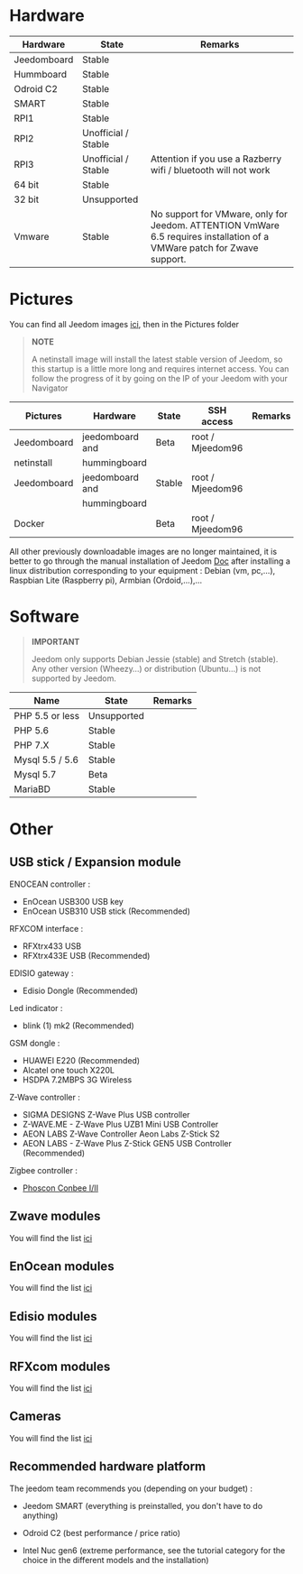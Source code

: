 Hardware
========

Hardware | State | Remarks
--- | --- | ---
Jeedomboard             | Stable                  |
Hummboard            | Stable                  |
Odroid C2               | Stable                  |                          
SMART                   | Stable                  |                          
RPI1                    | Stable                  |                          
RPI2                    | Unofficial / Stable     |                          
RPI3                    | Unofficial / Stable     | Attention if you use a Razberry wifi / bluetooth will not work
64 bit                 | Stable                  |                          
32 bit                 | Unsupported            |                          
Vmware                  | Stable                  | No support for VMware, only for Jeedom. ATTENTION VmWare 6.5 requires installation of a VMWare patch for Zwave support.         

Pictures
======

You can find all Jeedom images
[ici](https://images.jeedom.com/),
then in the Pictures folder

> **NOTE**
>
> A netinstall image will install the
> latest stable version of Jeedom, so this startup is a little more
> long and requires internet access. You can follow
> the progress of it by going on the IP of your Jeedom with your
> Navigator

| Pictures         | Hardware       | State           | SSH access      | Remarks      |
|----------------|----------------|----------------|----------------|----------------|
| Jeedomboard    | jeedomboard and | Beta           | root / Mjeedom96 |                |
| netinstall     | hummingboard   |                |                |                |
| Jeedomboard    | jeedomboard and | Stable         | root / Mjeedom96 |                |
|                | hummingboard   |                |                |                |
| Docker         |                | Beta           | root / Mjeedom96 |                |


All other previously downloadable images are no longer
maintained, it is better to go through the manual installation of Jeedom
[Doc](https://github.com/jeedom/documentation/blob/master/installation/en_US/other.asciidoc)
after installing a linux distribution corresponding to your
equipment : Debian (vm, pc,…), Raspbian Lite (Raspberry pi), Armbian
(Ordoid,…),…

Software
========

> **IMPORTANT**
>
> Jeedom only supports Debian Jessie (stable) and Stretch (stable).
> Any other version (Wheezy…) or distribution (Ubuntu…) is not
> supported by Jeedom.


| Name                     | State                    | Remarks                |
|-------------------------|-------------------------|--------------------------|
| PHP 5.5 or less        | Unsupported            |                          |
| PHP 5.6                 | Stable                  |                          |
| PHP 7.X                 | Stable                  |                          |
| Mysql 5.5 / 5.6           | Stable                  |                          |
| Mysql 5.7               | Beta                    |                          |
| MariaBD                 | Stable                  |                          |

Other
=====

USB stick / Expansion module
---------------------------

ENOCEAN controller :

-   EnOcean USB300 USB key
-   EnOcean USB310 USB stick (Recommended)

RFXCOM interface :

-   RFXtrx433 USB
-   RFXtrx433E USB (Recommended)

EDISIO gateway :

-   Edisio Dongle (Recommended)

Led indicator :

-   blink (1) mk2 (Recommended)

GSM dongle :

-   HUAWEI E220 (Recommended)
-   Alcatel one touch X220L
-   HSDPA 7.2MBPS 3G Wireless

Z-Wave controller :

-   SIGMA DESIGNS Z-Wave Plus USB controller
-   Z-WAVE.ME - Z-Wave Plus UZB1 Mini USB Controller
-   AEON LABS Z-Wave Controller Aeon Labs Z-Stick S2
-   AEON LABS - Z-Wave Plus Z-Stick GEN5 USB Controller (Recommended)


Zigbee controller :

- [Phoscon Conbee I/II](http://bit.ly/2n4VyWc)

Zwave modules
-------------

You will find the list
[ici](https://jeedom.github.io/documentation/zwave/en_US/equipement.compatible)

EnOcean modules
---------------

You will find the list
[ici](https://jeedom.github.io/documentation/enocean/en_US/equipement.compatible)

Edisio modules
--------------

You will find the list
[ici](https://jeedom.github.io/documentation/edisio/en_US/equipement.compatible)

RFXcom modules
--------------

You will find the list
[ici](https://jeedom.github.io/documentation/rfxcom/en_US/equipement.compatible)

Cameras
-------

You will find the list
[ici](https://jeedom.github.io/documentation/camera/en_US/equipement.compatible)

Recommended hardware platform
---------------------------------

The jeedom team recommends you (depending on your budget) :

-   Jeedom SMART (everything is preinstalled, you don't have to do anything)

-   Odroid C2 (best performance / price ratio)

-   Intel Nuc gen6 (extreme performance, see the tutorial category
    for the choice in the different models and the installation)
